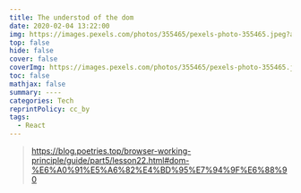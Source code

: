 ```yaml
---
title: The understod of the dom 
date: 2020-02-04 13:22:00
img: https://images.pexels.com/photos/355465/pexels-photo-355465.jpeg?auto=compress&cs=tinysrgb&w=1260&h=750&dpr=2
top: false
hide: false
cover: false
coverImg: https://images.pexels.com/photos/355465/pexels-photo-355465.jpeg?auto=compress&cs=tinysrgb&w=1260&h=750&dpr=2
toc: false
mathjax: false
summary: ----
categories: Tech
reprintPolicy: cc_by
tags:
  - React
---
```




> https://blog.poetries.top/browser-working-principle/guide/part5/lesson22.html#dom-%E6%A0%91%E5%A6%82%E4%BD%95%E7%94%9F%E6%88%90

